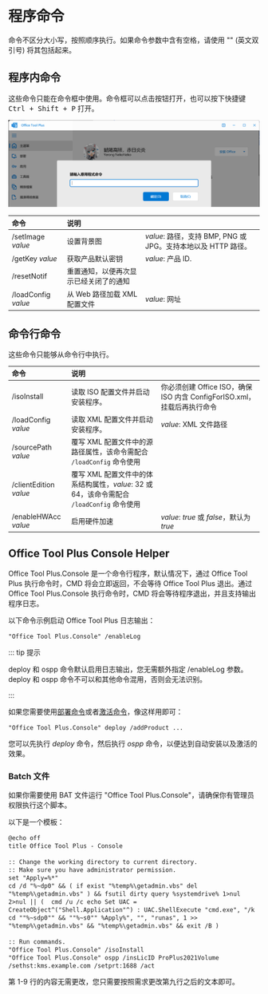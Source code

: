 # 程序命令

命令不区分大小写，按照顺序执行。如果命令参数中含有空格，请使用 "" (英文双引号) 将其包括起来。

## 程序内命令

这些命令只能在命令框中使用。命令框可以点击按钮打开，也可以按下快捷键 <kbd>Ctrl + Shift + P</kbd> 打开。

![Command box](/images/zh-tw/command-box.png)

| 命令 | 说明 |  |
| :-- | :-- | :-- |
| /setImage *value* | 设置背景图 | *value*: 路径，支持 BMP, PNG 或 JPG。支持本地以及 HTTP 路径。 |
| /getKey *value* | 获取产品默认密钥 | *value*: 产品 ID. |
| /resetNotif | 重置通知，以便再次显示已经关闭了的通知 | |
| /loadConfig *value* | 从 Web 路径加载 XML 配置文件 | *value*: 网址 |

## 命令行命令

这些命令只能够从命令行中执行。

| 命令 | 说明 |  |
| :-- | :-- | :-- |
| /isoInstall | 读取 ISO 配置文件并启动安装程序。 | 你必须创建 Office ISO，确保 ISO 内含 ConfigForISO.xml，挂载后再执行命令 |
| /loadConfig *value* | 读取 XML 配置文件并启动安装程序。 | *value*: XML 文件路径 |
| /sourcePath *value* | 覆写 XML 配置文件中的源路径属性，该命令需配合 `/loadConfig` 命令使用 |
| /clientEdition *value* | 覆写 XML 配置文件中的体系结构属性，*value*: 32 或 64，该命令需配合 `/loadConfig` 命令使用 |
| /enableHWAcc *value* | 启用硬件加速 | *value*: *true* 或 *false*，默认为 *true* |

## Office Tool Plus Console Helper

Office Tool Plus.Console 是一个命令行程序，默认情况下，通过 Office Tool Plus 执行命令时，CMD 将会立即返回，不会等待 Office Tool Plus 退出。通过 Office Tool Plus.Console 执行命令时，CMD 将会等待程序退出，并且支持输出程序日志。

以下命令示例启动 Office Tool Plus 日志输出：

``` batch
"Office Tool Plus.Console" /enableLog
```

::: tip 提示

deploy 和 ospp 命令默认启用日志输出，您无需额外指定 /enableLog 参数。deploy 和 ospp 命令不可以和其他命令混用，否则会无法识别。

:::

如果您需要使用[部署命令](deploy.md)或者[激活命令](activate.md)，像这样用即可：

``` batch
"Office Tool Plus.Console" deploy /addProduct ...
```

您可以先执行 *deploy* 命令，然后执行 *ospp* 命令，以便达到自动安装以及激活的效果。

### Batch 文件

如果你需要使用 BAT 文件运行 "Office Tool Plus.Console"，请确保你有管理员权限执行这个脚本。

以下是一个模板：

``` batch
@echo off
title Office Tool Plus - Console

:: Change the working directory to current directory.
:: Make sure you have administrator permission.
set "Apply=%*"
cd /d "%~dp0" && ( if exist "%temp%\getadmin.vbs" del "%temp%\getadmin.vbs" ) && fsutil dirty query %systemdrive% 1>nul 2>nul || (  cmd /u /c echo Set UAC = CreateObject^("Shell.Application"^) : UAC.ShellExecute "cmd.exe", "/k cd ""%~sdp0"" && ""%~s0"" %Apply%", "", "runas", 1 >> "%temp%\getadmin.vbs" && "%temp%\getadmin.vbs" && exit /B )

:: Run commands.
"Office Tool Plus.Console" /isoInstall
"Office Tool Plus.Console" ospp /insLicID ProPlus2021Volume /sethst:kms.example.com /setprt:1688 /act
```

第 1-9 行的内容无需更改，您只需要按照需求更改第九行之后的文本即可。
